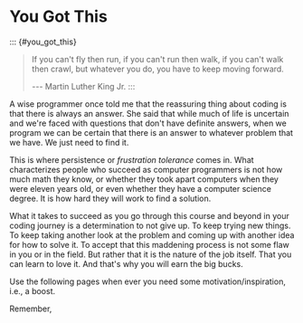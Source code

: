 # You Got This

::: {#you_got_this}
> If you can't fly then run, if you can't run then walk, if you can't
> walk then crawl, but whatever you do, you have to keep moving forward.
>
> --- Martin Luther King Jr.
:::

A wise programmer once told me that the reassuring thing about coding is
that there is always an answer. She said that while much of life is
uncertain and we\'re faced with questions that don\'t have definite
answers, when we program we can be certain that there is an answer to
whatever problem that we have. We just need to find it.

This is where persistence or *frustration tolerance* comes in. What
characterizes people who succeed as computer programmers is not how much
math they know, or whether they took apart computers when they were
eleven years old, or even whether they have a computer science degree.
It is how hard they will work to find a solution.

What it takes to succeed as you go through this course and beyond in
your coding journey is a determination to not give up. To keep trying
new things. To keep taking another look at the problem and coming up
with another idea for how to solve it. To accept that this maddening
process is not some flaw in you or in the field. But rather that it is
the nature of the job itself. That you can learn to love it. And that\'s
why you will earn the big bucks.

Use the following pages when ever you need some motivation/inspiration,
i.e., a boost.

Remember,
